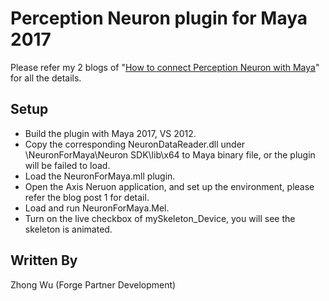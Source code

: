 # Perception Neuron plugin for Maya 2017  

Please refer my 2 blogs of "[How to connect Perception Neuron with Maya](http://around-the-corner.typepad.com/adn/2015/10/how-to-connect-perception-neuron-with-maya-part-1.html)" for 
all the details. 


## Setup
- Build the plugin with Maya 2017, VS 2012.
- Copy the corresponding NeuronDataReader.dll under \\NeuronForMaya\Neuron SDK\lib\x64 to Maya binary file, or the plugin will be failed to load. 
- Load the NeuronForMaya.mll plugin.
- Open the Axis Neruon application, and set up the environment, please refer the blog post 1 for detail.
- Load and run NeuronForMaya.Mel.
- Turn on the live checkbox of mySkeleton_Device, you will see the skeleton is animated.

## Written By
Zhong Wu (Forge Partner Development)
